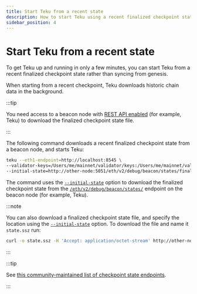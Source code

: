 ```yaml
---
title: Start Teku from a recent state
description: How to start Teku using a recent finalized checkpoint state
sidebar_position: 4
---
```


# Start Teku from a recent state

To get Teku up and running in only a few minutes, you can start Teku from a recent finalized checkpoint state rather than syncing from genesis.

When starting from a recent checkpoint, Teku downloads historic chain data in the background.

:::tip

You need access to a beacon node with [REST API enabled] (for example, Teku) to download the finalized checkpoint state file.

:::

The following command downloads a recent finalized checkpoint state from a beacon node, and starts Teku:

```bash
teku --eth1-endpoint=http://localhost:8545 \
--validator-keys=/Users/me/mainnet/validator/keys:/Users/me/mainnet/validator/passwords \
--initial-state=http://other-node:5051/eth/v2/debug/beacon/states/finalized
```

The command uses the [`--initial-state`](../../Reference/CLI/CLI-Syntax.md#initial-state) option to download the finalized checkpoint state from the [`/eth/v2/debug/beacon/states/`](https://consensys.github.io/teku/#operation/getEthV1DebugBeaconStatesWithState_id) endpoint on the beacon node (for example, Teku).

:::note

You can also download a finalized checkpoint state file, and specify the location using the [`--initial-state`](../../Reference/CLI/CLI-Syntax.md#initial-state) option. To download the file and name it `state.ssz` run:

```bash
curl -o state.ssz -H 'Accept: application/octet-stream' http://other-node:5051/eth/v2/debug/beacon/states/finalized
```

:::

:::tip

See [this community-maintained list of checkpoint state endpoints](https://eth-clients.github.io/checkpoint-sync-endpoints/).

:::

<!--links-->

[REST API enabled]: ../../Reference/CLI/CLI-Syntax.md#rest-api-enabled
